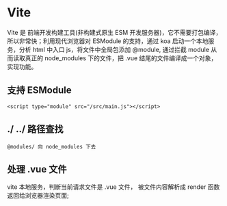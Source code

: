 # Vite

Vite 是 前端开发构建工具(非构建式原生 ESM 开发服务器)，它不需要打包编译，所以非常快；利用现代浏览器对 ESModule 的支持，通过 koa 启动一个本地服务，分析 html 中入口 js，将文件中全局包添加 @module, 通过拦截 module 从而读取真正的 node_modules 下的文件，把 .vue 结尾的文件编译成一个对象，实现功能。

## 支持 ESModule
`<script type="module" src="/src/main.js"></script>`

## ./ ../ 路径查找
`@modules/ 向 node_modules 下去`


## 处理 .vue 文件
vite 本地服务，判断当前请求文件是 .vue 文件，
被文件内容解析成 render 函数返回给浏览器渲染页面;